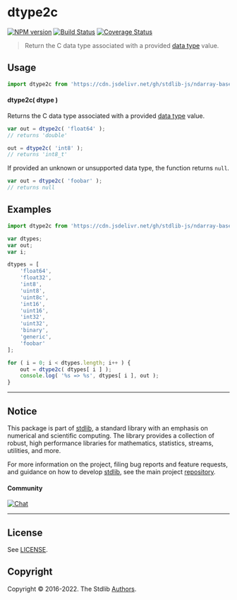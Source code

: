 <!--

@license Apache-2.0

Copyright (c) 2021 The Stdlib Authors.

Licensed under the Apache License, Version 2.0 (the "License");
you may not use this file except in compliance with the License.
You may obtain a copy of the License at

   http://www.apache.org/licenses/LICENSE-2.0

Unless required by applicable law or agreed to in writing, software
distributed under the License is distributed on an "AS IS" BASIS,
WITHOUT WARRANTIES OR CONDITIONS OF ANY KIND, either express or implied.
See the License for the specific language governing permissions and
limitations under the License.

-->

# dtype2c

[![NPM version][npm-image]][npm-url] [![Build Status][test-image]][test-url] [![Coverage Status][coverage-image]][coverage-url] <!-- [![dependencies][dependencies-image]][dependencies-url] -->

> Return the C data type associated with a provided [data type][@stdlib/ndarray/dtypes] value.

<!-- Section to include introductory text. Make sure to keep an empty line after the intro `section` element and another before the `/section` close. -->

<section class="intro">

</section>

<!-- /.intro -->

<!-- Package usage documentation. -->



<section class="usage">

## Usage

```javascript
import dtype2c from 'https://cdn.jsdelivr.net/gh/stdlib-js/ndarray-base-dtype2c@deno/mod.js';
```

#### dtype2c( dtype )

Returns the C data type associated with a provided [data type][@stdlib/ndarray/dtypes] value.

```javascript
var out = dtype2c( 'float64' );
// returns 'double'

out = dtype2c( 'int8' );
// returns 'int8_t'
```

If provided an unknown or unsupported data type, the function returns `null`.

```javascript
var out = dtype2c( 'foobar' );
// returns null
```

</section>

<!-- /.usage -->

<!-- Package usage notes. Make sure to keep an empty line after the `section` element and another before the `/section` close. -->

<section class="notes">

</section>

<!-- /.notes -->

<!-- Package usage examples. -->

<section class="examples">

## Examples

<!-- eslint no-undef: "error" -->

```javascript
import dtype2c from 'https://cdn.jsdelivr.net/gh/stdlib-js/ndarray-base-dtype2c@deno/mod.js';

var dtypes;
var out;
var i;

dtypes = [
    'float64',
    'float32',
    'int8',
    'uint8',
    'uint8c',
    'int16',
    'uint16',
    'int32',
    'uint32',
    'binary',
    'generic',
    'foobar'
];

for ( i = 0; i < dtypes.length; i++ ) {
    out = dtype2c( dtypes[ i ] );
    console.log( '%s => %s', dtypes[ i ], out );
}
```

</section>

<!-- /.examples -->

<!-- Section to include cited references. If references are included, add a horizontal rule *before* the section. Make sure to keep an empty line after the `section` element and another before the `/section` close. -->

<section class="references">

</section>

<!-- /.references -->

<!-- Section for related `stdlib` packages. Do not manually edit this section, as it is automatically populated. -->

<section class="related">

</section>

<!-- /.related -->

<!-- Section for all links. Make sure to keep an empty line after the `section` element and another before the `/section` close. -->


<section class="main-repo" >

* * *

## Notice

This package is part of [stdlib][stdlib], a standard library with an emphasis on numerical and scientific computing. The library provides a collection of robust, high performance libraries for mathematics, statistics, streams, utilities, and more.

For more information on the project, filing bug reports and feature requests, and guidance on how to develop [stdlib][stdlib], see the main project [repository][stdlib].

#### Community

[![Chat][chat-image]][chat-url]

---

## License

See [LICENSE][stdlib-license].


## Copyright

Copyright &copy; 2016-2022. The Stdlib [Authors][stdlib-authors].

</section>

<!-- /.stdlib -->

<!-- Section for all links. Make sure to keep an empty line after the `section` element and another before the `/section` close. -->

<section class="links">

[npm-image]: http://img.shields.io/npm/v/@stdlib/ndarray-base-dtype2c.svg
[npm-url]: https://npmjs.org/package/@stdlib/ndarray-base-dtype2c

[test-image]: https://github.com/stdlib-js/ndarray-base-dtype2c/actions/workflows/test.yml/badge.svg?branch=main
[test-url]: https://github.com/stdlib-js/ndarray-base-dtype2c/actions/workflows/test.yml?query=branch:main

[coverage-image]: https://img.shields.io/codecov/c/github/stdlib-js/ndarray-base-dtype2c/main.svg
[coverage-url]: https://codecov.io/github/stdlib-js/ndarray-base-dtype2c?branch=main

<!--

[dependencies-image]: https://img.shields.io/david/stdlib-js/ndarray-base-dtype2c.svg
[dependencies-url]: https://david-dm.org/stdlib-js/ndarray-base-dtype2c/main

-->

[chat-image]: https://img.shields.io/gitter/room/stdlib-js/stdlib.svg
[chat-url]: https://gitter.im/stdlib-js/stdlib/

[stdlib]: https://github.com/stdlib-js/stdlib

[stdlib-authors]: https://github.com/stdlib-js/stdlib/graphs/contributors

[umd]: https://github.com/umdjs/umd
[es-module]: https://developer.mozilla.org/en-US/docs/Web/JavaScript/Guide/Modules

[deno-url]: https://github.com/stdlib-js/ndarray-base-dtype2c/tree/deno
[umd-url]: https://github.com/stdlib-js/ndarray-base-dtype2c/tree/umd
[esm-url]: https://github.com/stdlib-js/ndarray-base-dtype2c/tree/esm
[branches-url]: https://github.com/stdlib-js/ndarray-base-dtype2c/blob/main/branches.md

[stdlib-license]: https://raw.githubusercontent.com/stdlib-js/ndarray-base-dtype2c/main/LICENSE

[@stdlib/ndarray/dtypes]: https://github.com/stdlib-js/ndarray-dtypes/tree/deno

</section>

<!-- /.links -->
